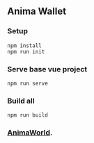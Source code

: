 ## Anima Wallet
### Setup
```
npm install
npm run init
```

### Serve base vue project
```
npm run serve
```

### Build all
```
npm run build
```


### [AnimaWorld](https://animaworld.net/).
